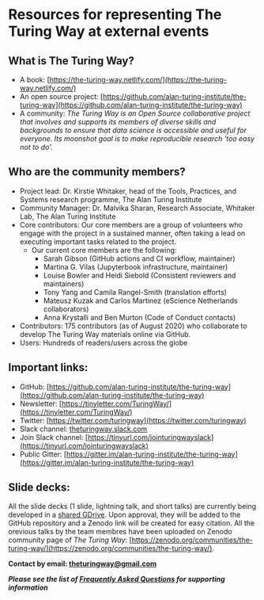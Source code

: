 # Resources for representing The Turing Way at external events


## What is The Turing Way?
- A book: [https://the-turing-way.netlify.com/](https://the-turing-way.netlify.com/)
- An open source project: [https://github.com/alan-turing-institute/the-turing-way](https://github.com/alan-turing-institute/the-turing-way)
- A community: *The Turing Way is an Open Source collaborative project that involves and supports its members of diverse skills and backgrounds to ensure that data science is accessible and useful for everyone. 
Its moonshot goal is to make reproducible research 'too easy not to do'.*

## Who are the community members? 
- Project lead: Dr. Kirstie Whitaker, head of the Tools, Practices, and Systems research programme, The Alan Turing Institute
- Community Manager: Dr. Malvika Sharan, Research Associate, Whitaker Lab, The Alan Turing Institute
- Core contributors: Our core members are a group of volunteers who engage with the project in a sustained manner, often taking a lead on executing important tasks related to the project. 
  - Our current core members are the following:
    - Sarah Gibson (GitHub actions and CI workflow, maintainer)
    - Martina G. Vilas (Jupyterbook infrastructure, maintainer)
    - Louise Bowler and Heidi Siebold (Consistent reviewers and maintainers)
    - Tony Yang and Camila Rangel-Smith (translation efforts)
    - Mateusz Kuzak and Carlos Martinez (eScience Netherlands collaborators) 
    - Anna Krystalli and Ben Murton (Code of Conduct contacts)
- Contributors: 175 contributors (as of August 2020) who collaborate to develop The Turing Way materials online via GitHub.
- Users: Hundreds of readers/users across the globe

## Important links:
- GitHub: [https://github.com/alan-turing-institute/the-turing-way](https://github.com/alan-turing-institute/the-turing-way)
- Newsletter: [https://tinyletter.com/TuringWay/](https://tinyletter.com/TuringWay/) 
- Twitter: [https://twitter.com/turingway](https://twitter.com/turingway)
- Slack channel: [theturingway.slack.com](theturingway.slack.com)
- Join Slack channel: [https://tinyurl.com/jointuringwayslack](https://tinyurl.com/jointuringwayslack)
- Public Gitter: [https://gitter.im/alan-turing-institute/the-turing-way](https://gitter.im/alan-turing-institute/the-turing-way)

## Slide decks:

All the slide decks (1 slide, lightning talk, and short talks) are currently being developed in a [shared GDrive](https://drive.google.com/drive/folders/1mzGmbJkPnP5q1goQesxDc_E5zAPL0eTF?usp=sharing).
Upon approval, they will be added to the GitHub repository and a Zenodo link will be created for easy citation.
All the orevious talks by the team membres have been uploaded on Zenodo community page of _The Turing Way_: [https://zenodo.org/communities/the-turing-way/](https://zenodo.org/communities/the-turing-way/).

**Contact by email: [theturingway@gmail.com](mailto:theturingway@gmail.com)**

***Please see the list of [Frequently Asked Questions](faqs.md) for supporting information***
